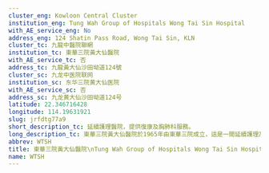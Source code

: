 ```yaml
---
cluster_eng: Kowloon Central Cluster
institution_eng: Tung Wah Group of Hospitals Wong Tai Sin Hospital
with_AE_service_eng: No
address_eng: 124 Shatin Pass Road, Wong Tai Sin, KLN
cluster_tc: 九龍中醫院聯網
institution_tc: 東華三院黃大仙醫院
with_AE_service_tc: 否
address_tc: 九龍黃大仙沙田坳道124號
cluster_sc: 九龙中医院联网
institution_sc: 东华三院黄大仙医院
with_AE_service_sc: 否
address_sc: 九龙黄大仙沙田坳道124号
latitude: 22.346716428
longitude: 114.19631921
slug: jrfdtg77a9
short_description_tc: 延續護理醫院，提供復康及胸肺科服務。
long_description_tc: 東華三院黃大仙醫院於1965年由東華三院成立，這是一間延續護理及胸肺科疾病專科醫院，旨在提供跨科復康訓練計劃，讓病人重新融入社會。醫院亦設立了特殊計劃，照顧有需要的病人，如慢性胸肺疾病、身體殘障和患有複雜老人疾病等。此外，醫院亦提供肺結核治療服務，同時設有睡眠測試室及肺功能暨飛機搭客安全測試中心等；而老人日間醫院則為出院長者提供持續護理和治療，讓其可在家中和社區重拾新生。醫院亦於2009年2月成立「華永會」紓緩醫療中心，為末期器官衰竭及末期癌症病人提供全面優質醫護服務，使病人及家人在身、心、社、靈各方面，得到充份的關顧。在華永會及東華三院支持下，醫院亦提供結合西方醫學及傳統中醫藥治療的服務予頤養護理病房之末期癌症患者。目標為紓緩病者徵狀，並改善其晚期的生活質素。另外，2016年成立的香港賽馬會復康醫療中心，透過橫向整合模式，把所有復康設施及醫療儀器集中於同一樓層，中心亦配備多項先進設備例如懸掛式病人運送系統。
abbrev: WTSH
title: 東華三院黃大仙醫院\nTung Wah Group of Hospitals Wong Tai Sin Hospital
name: WTSH
---
```

